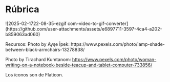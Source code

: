 
<h1>Rúbrica</h1>
![2025-02-1722-08-35-ezgif com-video-to-gif-converter](https://github.com/user-attachments/assets/e6897711-3597-4ca4-a202-b859063ad060)
<p>
Recursos:
Photo by Ayşe İpek: https://www.pexels.com/photo/lamp-shade-between-black-armchairs-13278838/ 

Photo by Tirachard Kumtanom: https://www.pexels.com/photo/woman-writing-on-a-notebook-beside-teacup-and-tablet-computer-733856/

Los íconos son de  Flaticon.</p>
